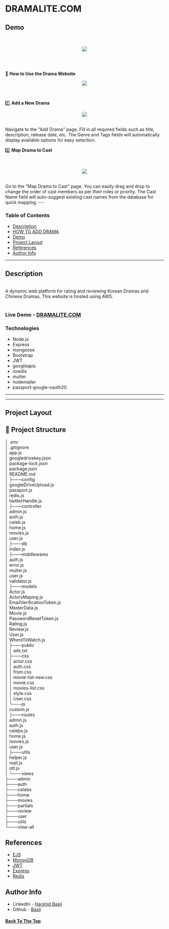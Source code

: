 
# DRAMALITE.COM

## Demo
<br>
<p align="center">
  <img  src="/public/images/other/ScreenShot4.jpg"  > 
</p>
<br>

<br>

📖 **How to Use the Drama Website** 
<br>
<p align="center">
  <img  src="/public/images/other/ScreenShot1.png"  > 
</p>
<br>

1️⃣ **Add a New Drama**
<br>
<p align="center">
  <img  src="/public/images/other/ScreenShot2.png"  > 
</p>
<br>
Navigate to the "Add Drama" page.
Fill in all required fields such as title, description, release date, etc.
The Genre and Tags fields will automatically display available options for easy selection.

2️⃣ **Map Drama to Cast**

<br>
<p align="center">
  <img  src="/public/images/other/ScreenShot3.png"  > 
</p>
<br>
Go to the "Map Drama to Cast" page.
You can easily drag and drop to change the order of cast members as per their roles or priority.
The Cast Name field will auto-suggest existing cast names from the database for quick mapping. 
---

### Table of Contents

- [Description](#Description)
- [HOW TO ADD DRAMA](#Description)
- [Demo](#demo)
- [Project Layout](#project-layout)
- [References](#references)
- [Author Info](#author-info)

---

## Description
<br>
A dynamic web platform for rating and reviewing Korean Dramas and Chinese Dramas, This website is hosted using AWS.
<br>
<br>

### Live Demo - [DRAMALITE.COM](https://dramalite.com/)


### Technologies

- Node.js
- Express 
- mongoose
- Bootstrap
- JWT
- googleapis
- ioredis
- multer
- nodemailer
- passport-google-oauth20



---






---

## Project Layout
## 📂 Project Structure

│   .env  
│   .gitignore  
│   app.js  
│   googledrivekey.json  
│   package-lock.json  
│   package.json  
│   README.md  
│
├───config  
│       googleDriveUpload.js  
│       passport.js  
│       redis.js  
│       twitterHandle.js  
│
├───controller  
│       admin.js  
│       auth.js  
│       celeb.js  
│       home.js  
│       movies.js  
│       user.js  
│
├───db  
│       index.js  
│
├───middlewares  
│       auth.js  
│       error.js  
│       multer.js  
│       user.js  
│       validator.js  
│
├───models  
│       Actor.js  
│       ActorsMaping.js  
│       EmailVerificationToken.js  
│       MasterData.js  
│       Movie.js  
│       PasswordResetToken.js  
│       Rating.js  
│       Review.js  
│       User.js  
│       WhereToWatch.js  
│
├───public  
│   │   ads.txt  
│   ├───css  
│   │       actor.css  
│   │       auth.css  
│   │       from.css  
│   │       movie-list-new.css  
│   │       movie.css  
│   │       movies-list.css  
│   │       style.css  
│   │       User.css  
│   └───js  
│           custom.js  
│
├───routes  
│       admin.js  
│       auth.js  
│       celebs.js  
│       home.js  
│       movies.js  
│       user.js  
│
├───utils  
│       helper.js  
│       mail.js  
│       ott.js  
│
└───views  
    ├───admin  
    ├───auth  
    ├───celebs  
    ├───home  
    ├───movies  
    ├───partials  
    ├───review  
    ├───user  
    ├───utils  
    └───view-all  
  


## References
- [EJS](https://ejs.co/)
- [MongoDB](https://www.mongodb.com/)
- [JWT](https://jwt.io/)
- [Express](https://expressjs.com/)
- [Redis](https://redis.io/)

## Author Info

- LinkedIn - [Harshid Basil](https://www.linkedin.com/harshidbasil)
- Github - [Basil](https://github.com/basildybala)


#### [Back To The Top](#DRAMALITE.COM)




